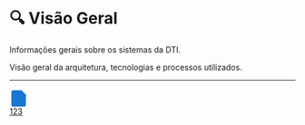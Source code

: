 # 🔍 Visão Geral

Informações gerais sobre os sistemas da DTI.

Visão geral da arquitetura, tecnologias e processos utilizados.

---

<div class="cards-container">
<a class="doc-card" href="123">
  <div class="doc-icon"><svg width="32" height="32" viewBox="0 0 20 20" fill="#1976d2" style="vertical-align:middle;"><path d="M4 2h9l5 5v11a2 2 0 01-2 2H4a2 2 0 01-2-2V4a2 2 0 012-2z"/><path d="M13 2v6h6"/></svg></div>
  <div class="doc-title">123</div>
</a>
</div>
